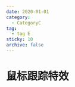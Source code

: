 ```yaml
---
date: 2020-01-01
category:
  - CategoryC
tag:
  - tag E
sticky: 10
archive: false
---
```


# 鼠标跟踪特效

```html
```